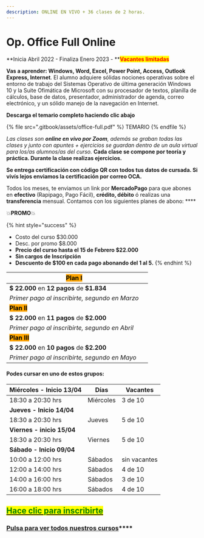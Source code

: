 ```yaml
---
description: ONLINE EN VIVO + 36 clases de 2 horas.
---
```


# Op. Office Full Online

**Inicia Abril 2022 - Finaliza Enero 2023 - **<mark style="color:red;">**Vacantes limitadas**</mark>

**Vas a aprender: Windows, Word, Excel, Power Point, Access, Outlook Express, Internet**. El alumno adquiere sólidas nociones operativas sobre el entorno de trabajo del Sistemas Operativo de última generación Windows 10 y la Suite Ofimática de Microsoft con su procesador de textos, planilla de cálculos, base de datos, presentador, administrador de agenda, correo electrónico, y un sólido manejo de la navegación en Internet.&#x20;

**Descarga el temario completo haciendo clic abajo**

{% file src=".gitbook/assets/office-full.pdf" %}
TEMARIO
{% endfile %}

_Las clases son **online en vivo por Zoom**, además se graban todas las clases y  junto con apuntes + ejercicios se guardan dentro de un aula virtual para los/as alumnos/as del curso._ **Cada clase se compone por teoría y práctica. Durante la clase realizas ejercicios.**&#x20;

**Se entrega certificación con código QR con todos tus datos de cursada. Si vivís lejos enviamos la certificación por correo OCA.**

Todos los meses, te enviamos un link por **MercadoPago** para que abones en **efectivo** (Rapipago, Pago Fácil), **crédito, débito** ó realizas una **transferencia** mensual. Contamos con los siguientes planes de abono: ****&#x20;

💥**PROMO**💥&#x20;

{% hint style="success" %}
* Costo del curso $30.000
* Desc. por promo $8.000
* **Precio del curso hasta el 15 de Febrero $22.000**
* **Sin cargos de Inscripción**
* **Descuento de $100 en cada pago abonando del 1 al 5.**&#x20;
{% endhint %}

| <mark style="background-color:orange;">**Plan I**</mark>   |   |
| ---------------------------------------------------------- | - |
| **$ 22.000** en **12 pagos** de **$1.834**                 |   |
| _Primer pago al inscribirte, segundo en Marzo_             |   |
| <mark style="background-color:orange;">**Plan II**</mark>  |   |
| **$ 22.000** en **11 pagos** de **$2.000**                 |   |
| _Primer pago al inscribirte, segundo en Abril_             |   |
| <mark style="background-color:orange;">**Plan III**</mark> |   |
| **$ 22.000** en **10 pagos** de **$2.200**                 |   |
| _Primer pago al inscribirte, segundo en Mayo_              |   |

#### Podes cursar en uno de estos grupos:

| **Miércoles - Inicio 13/04** | Días      | Vacantes     |
| ---------------------------- | --------- | ------------ |
| 18:30 a 20:30 hrs            | Miércoles | 3 de 10      |
| **Jueves - Inicio 14/04**    |           |              |
| 18:30 a 20:30 hrs            | Jueves    | 5 de 10      |
| **Viernes - inicio 15/04**   |           |              |
| 18:30 a 20:30 hrs            | Viernes   | 5 de 10      |
| **Sábado - Inicio 09/04**    |           |              |
| 10:00 a 12:00 hrs            | Sábados   | sin vacantes |
| 12:00 a 14:00 hrs            | Sábados   | 4 de 10      |
| 14:00 a 16:00 hrs            | Sábados   | 3 de 10      |
| 16:00 a 18:00 hrs            | Sábados   | 4 de 10      |

## <mark style="color:green;"></mark>[<mark style="color:green;">Hace clic para inscribirte</mark>](https://wa.me/+5491164622877?text=Hola,%20le%C3%AD%20toda%20la%20info%20del%20curso%20de%20Operador%20en%20Office%20Full%20Online%20y%20quiero%20inscribirme)<mark style="color:green;"></mark>

### [**Pulsa para ver todos nuestros cursos**](./)****
